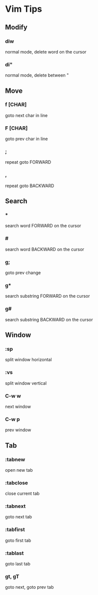 # Vim Tips


## Modify

### diw
normal mode, delete word on the cursor

### di"
normal mode, delete between "


## Move

### f [CHAR]
goto next char in line

### F [CHAR]
goto prev char in line

### ;
repeat goto FORWARD

### ,
repeat goto BACKWARD


## Search

### *
search word FORWARD on the cursor

### \#
search word BACKWARD on the cursor

### g;
goto prev change

### g*
search substring FORWARD on the cursor

### g#
search substring BACKWARD on the cursor


## Window

### :sp
split window horizontal

### :vs
split window vertical

### C-w w
next window

### C-w p
prev window


## Tab

### :tabnew
open new tab

### :tabclose
close current tab

### :tabnext
goto next tab

### :tabfirst
goto first tab

### :tablast
goto last tab

### gt, gT
goto next, goto prev tab
